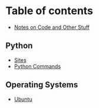 # Table of contents

* [Notes on Code and Other Stuff](README.md)

## Python

* [Sites](python-1/python.md)
* [Python Commands](python-1/untitled.md)

## Operating Systems
* [Ubuntu](ubuntu.md)
